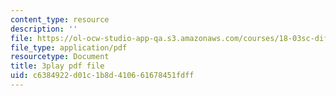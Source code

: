 ```yaml
---
content_type: resource
description: ''
file: https://ol-ocw-studio-app-qa.s3.amazonaws.com/courses/18-03sc-differential-equations-fall-2011/c6384922d01c1b8d410661678451fdff_xWa5_OXI6VM.pdf
file_type: application/pdf
resourcetype: Document
title: 3play pdf file
uid: c6384922-d01c-1b8d-4106-61678451fdff
---
```

